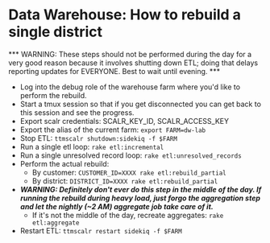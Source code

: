 # Data Warehouse: How to rebuild a single district

*** WARNING: These steps should not be performed during the day for a very good reason because it involves shutting down ETL; doing that delays reporting updates for EVERYONE. Best to wait until evening. ***

* Log into the debug role of the warehouse farm where you'd like to perform the rebuild.
* Start a tmux session so that if you get disconnected you can get back to this session and see the progress.
* Export scalr credentials: SCALR_KEY_ID, SCALR_ACCESS_KEY
* Export the alias of the current farm: `export FARM=dw-lab`
* Stop ETL: `ttmscalr shutdown:sidekiq -f $FARM`
* Run a single etl loop: `rake etl:incremental`
* Run a single unresolved record loop: `rake etl:unresolved_records`
* Perform the actual rebuild:
  * By customer: `CUSTOMER_ID=XXXX rake etl:rebuild_partial` 
  * By district: `DISTRICT_ID=XXXX rake etl:rebuild_partial`
* ***WARNING: Definitely don't ever do this step in the middle of the day. If running the rebuild during heavy load, just forgo the aggregation step and let the nightly (~2 AM)  aggregate job take care of it.***
  * If it's not the middle of the day, recreate aggregates: `rake etl:aggregate`
* Restart ETL: `ttmscalr restart sidekiq -f $FARM`
